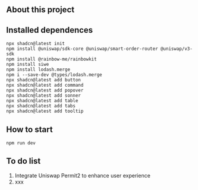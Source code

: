 ## About this project

## Installed dependences

```
npx shadcn@latest init
npm install @uniswap/sdk-core @uniswap/smart-order-router @uniswap/v3-sdk
npm install @rainbow-me/rainbowkit
npm install siwe
npm install lodash.merge
npm i --save-dev @types/lodash.merge
npx shadcn@latest add button
npx shadcn@latest add command
npx shadcn@latest add popover
npx shadcn@latest add sonner
npx shadcn@latest add table
npx shadcn@latest add tabs
npx shadcn@latest add tooltip

```

## How to start

```
npm run dev
```


## To do list
1. Integrate Uniswap Permit2 to enhance user experience
2. xxx

